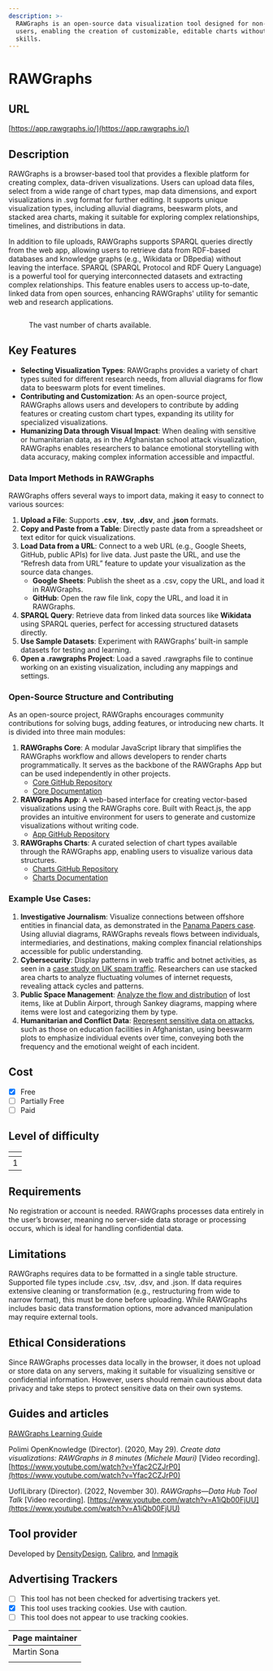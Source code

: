 ```yaml
---
description: >-
  RAWGraphs is an open-source data visualization tool designed for non-technical
  users, enabling the creation of customizable, editable charts without coding
  skills.
---
```


# RAWGraphs

## URL

[https://app.rawgraphs.io/](https://app.rawgraphs.io/)

## Description

RAWGraphs is a browser-based tool that provides a flexible platform for creating complex, data-driven visualizations. Users can upload data files, select from a wide range of chart types, map data dimensions, and export visualizations in .svg format for further editing. It supports unique visualization types, including alluvial diagrams, beeswarm plots, and stacked area charts, making it suitable for exploring complex relationships, timelines, and distributions in data.

In addition to file uploads, RAWGraphs supports SPARQL queries directly from the web app, allowing users to retrieve data from RDF-based databases and knowledge graphs (e.g., Wikidata or DBpedia) without leaving the interface. SPARQL (SPARQL Protocol and RDF Query Language) is a powerful tool for querying interconnected datasets and extracting complex relationships. This feature enables users to access up-to-date, linked data from open sources, enhancing RAWGraphs' utility for semantic web and research applications.

<figure><img src=".gitbook/assets/image.png" alt=""><figcaption><p>The vast number of charts available.</p></figcaption></figure>

## Key Features

* **Selecting Visualization Types**: RAWGraphs provides a variety of chart types suited for different research needs, from alluvial diagrams for flow data to beeswarm plots for event timelines.
* **Contributing and Customization**: As an open-source project, RAWGraphs allows users and developers to contribute by adding features or creating custom chart types, expanding its utility for specialized visualizations.
* **Humanizing Data through Visual Impact**: When dealing with sensitive or humanitarian data, as in the Afghanistan school attack visualization, RAWGraphs enables researchers to balance emotional storytelling with data accuracy, making complex information accessible and impactful.

### **Data Import Methods in RAWGraphs**

RAWGraphs offers several ways to import data, making it easy to connect to various sources:

1. **Upload a File**: Supports **.csv**, **.tsv**, **.dsv**, and **.json** formats.
2. **Copy and Paste from a Table**: Directly paste data from a spreadsheet or text editor for quick visualizations.
3. **Load Data from a URL**: Connect to a web URL (e.g., Google Sheets, GitHub, public APIs) for live data. Just paste the URL, and use the “Refresh data from URL” feature to update your visualization as the source data changes.
   * **Google Sheets**: Publish the sheet as a .csv, copy the URL, and load it in RAWGraphs.
   * **GitHub**: Open the raw file link, copy the URL, and load it in RAWGraphs.
4. **SPARQL Query**: Retrieve data from linked data sources like **Wikidata** using SPARQL queries, perfect for accessing structured datasets directly.
5. **Use Sample Datasets**: Experiment with RAWGraphs’ built-in sample datasets for testing and learning.
6. **Open a .rawgraphs Project**: Load a saved .rawgraphs file to continue working on an existing visualization, including any mappings and settings.

### **Open-Source Structure and Contributing**

As an open-source project, RAWGraphs encourages community contributions for solving bugs, adding features, or introducing new charts. It is divided into three main modules:

1. **RAWGraphs Core**: A modular JavaScript library that simplifies the RAWGraphs workflow and allows developers to render charts programmatically. It serves as the backbone of the RAWGraphs App but can be used independently in other projects.
   * [Core GitHub Repository](https://github.com/rawgraphs/rawgraphs-core)
   * [Core Documentation](https://rawgraphs.github.io/rawgraphs-core/docs/)
2. **RAWGraphs App**: A web-based interface for creating vector-based visualizations using the RAWGraphs core. Built with React.js, the app provides an intuitive environment for users to generate and customize visualizations without writing code.
   * [App GitHub Repository](https://github.com/rawgraphs/rawgraphs-app)
3. **RAWGraphs Charts**: A curated selection of chart types available through the RAWGraphs app, enabling users to visualize various data structures.
   * [Charts GitHub Repository](https://github.com/rawgraphs/rawgraphs-charts)
   * [Charts Documentation](https://rawgraphs.github.io/rawgraphs-core/docs/chart-interface/)

### **Example Use Cases**:

1. **Investigative Journalism**: Visualize connections between offshore entities in financial data, as demonstrated in the [Panama Papers case](https://www.rawgraphs.io/gallery/the-belgians-in-the-panama-papers). Using alluvial diagrams, RAWGraphs reveals flows between individuals, intermediaries, and destinations, making complex financial relationships accessible for public understanding.
2. **Cybersecurity**: Display patterns in web traffic and botnet activities, as seen in a [case study on UK spam traffic](https://www.behance.net/gallery/37500391/WIRED-UK-The-Rise-and-Fall-of-the-UKs-Biggest-Spammer). Researchers can use stacked area charts to analyze fluctuating volumes of internet requests, revealing attack cycles and patterns.
3. **Public Space Management**: [Analyze the flow and distribution](https://www.rawgraphs.io/gallery/objects-left-behind) of lost items, like at Dublin Airport, through Sankey diagrams, mapping where items were lost and categorizing them by type.
4. **Humanitarian and Conflict Data**: [Represent sensitive data on attacks](https://www.rawgraphs.io/gallery/emergency-afghanistan20), such as those on education facilities in Afghanistan, using beeswarm plots to emphasize individual events over time, conveying both the frequency and the emotional weight of each incident.

## Cost

* [x] Free
* [ ] Partially Free
* [ ] Paid

## Level of difficulty

<table><thead><tr><th data-type="rating" data-max="5"></th></tr></thead><tbody><tr><td>1</td></tr></tbody></table>

## Requirements

No registration or account is needed. RAWGraphs processes data entirely in the user’s browser, meaning no server-side data storage or processing occurs, which is ideal for handling confidential data.

## Limitations

RAWGraphs requires data to be formatted in a single table structure. Supported file types include .csv, .tsv, .dsv, and .json. If data requires extensive cleaning or transformation (e.g., restructuring from wide to narrow format), this must be done before uploading. While RAWGraphs includes basic data transformation options, more advanced manipulation may require external tools.

## Ethical Considerations

Since RAWGraphs processes data locally in the browser, it does not upload or store data on any servers, making it suitable for visualizing sensitive or confidential information. However, users should remain cautious about data privacy and take steps to protect sensitive data on their own systems.

## Guides and articles

[RAWGraphs Learning Guide](https://www.rawgraphs.io/learning)

Polimi OpenKnowledge (Director). (2020, May 29). _Create data visualizations: RAWGraphs in 8 minutes (Michele Mauri)_ \[Video recording]. [https://www.youtube.com/watch?v=Yfac2CZJrP0](https://www.youtube.com/watch?v=Yfac2CZJrP0)

UofILibrary (Director). (2022, November 30). _RAWGraphs—Data Hub Tool Talk_ \[Video recording]. [https://www.youtube.com/watch?v=A1iQb00FjUU](https://www.youtube.com/watch?v=A1iQb00FjUU)

## Tool provider

Developed by [DensityDesign](http://densitydesign.org/), [Calibro](https://www.rawgraphs.io/gallery/emergency-afghanistan20), and [Inmagik](https://www.rawgraphs.io/gallery/emergency-afghanistan20)

## Advertising Trackers

* [ ] This tool has not been checked for advertising trackers yet.
* [x] This tool uses tracking cookies. Use with caution.
* [ ] This tool does not appear to use tracking cookies.

| Page maintainer |
| --------------- |
| Martin Sona     |
|                 |
